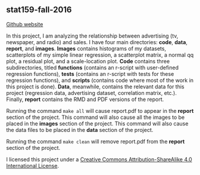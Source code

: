 stat159-fall-2016
---
[Github website](https://github.com/josephfrancia/stat159-fall2016-hw03)

In this project, I am analyzing the relationship between advertising (tv, newspaper, and radio) and sales. I have four main directories: **code**, **data**, **report**, and **images**. **Images** contains histograms of my datasets, scatterplots of my simple linear regression, a scatterplot matrix, a normal qq plot, a residual plot, and a scale-location plot. **Code** contains three subdirectories, titled **functions** (contains an r-script with user-defined regression functions), **tests** (contains an r-script with tests for these regression functions), and **scripts** (contains code where most of the work in this project is done). **Data**, meanwhile, contains the relevant data for this project (regression data, advertising dataset, correlation matrix, etc.). Finally, **report** contains the RMD and PDF versions of the report. 

Running the command ```make all``` will cause report.pdf to appear in the **report** section of the project. This command will also cause all the images to be placed in the **images** section of the project. This command will also cause the data files  to be placed in the **data** section of the project.

Running the command ```make clean``` will remove report.pdf from the **report** section of the project.

I licensed this project under a [Creative Commons Attribution-ShareAlike 4.0 International License](https://creativecommons.org/licenses/by-sa/4.0/).